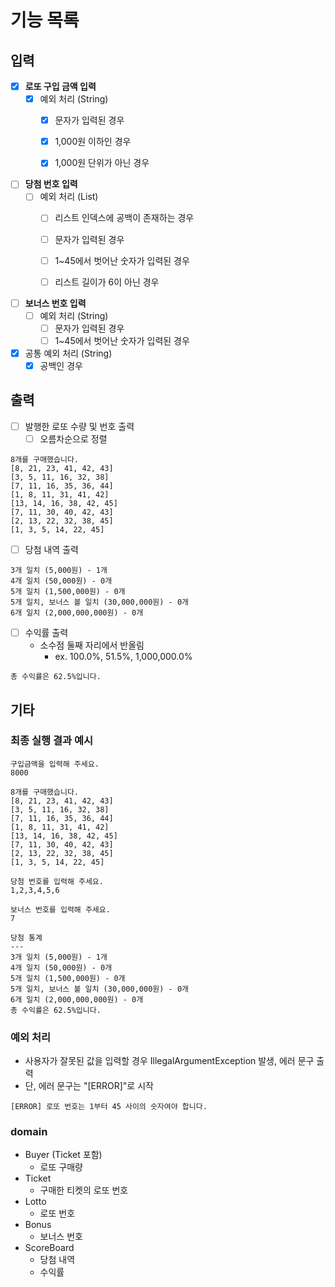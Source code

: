 # 기능 목록

## 입력

- [x] **로또 구입 금액 입력**
  - [x] 예외 처리 (String)
    - [x] 문자가 입력된 경우
    - [x] 1,000원 이하인 경우
    - [x] 1,000원 단위가 아닌 경우


- [ ] **당첨 번호 입력**
  - [ ] 예외 처리 (List)
    - [ ] 리스트 인덱스에 공백이 존재하는 경우
    - [ ] 문자가 입력된 경우
    - [ ] 1~45에서 벗어난 숫자가 입력된 경우
    - [ ] 리스트 길이가 6이 아닌 경우


- [ ] **보너스 번호 입력**
  - [ ] 예외 처리 (String)
    - [ ] 문자가 입력된 경우
    - [ ] 1~45에서 벗어난 숫자가 입력된 경우

- [x] 공통 예외 처리 (String)
  - [x] 공백인 경우

## 출력

- [ ] 발행한 로또 수량 및 번호 출력
  - [ ] 오름차순으로 정렬
```
8개를 구매했습니다.
[8, 21, 23, 41, 42, 43] 
[3, 5, 11, 16, 32, 38] 
[7, 11, 16, 35, 36, 44] 
[1, 8, 11, 31, 41, 42] 
[13, 14, 16, 38, 42, 45] 
[7, 11, 30, 40, 42, 43] 
[2, 13, 22, 32, 38, 45] 
[1, 3, 5, 14, 22, 45]
```


- [ ] 당첨 내역 출력
```
3개 일치 (5,000원) - 1개
4개 일치 (50,000원) - 0개
5개 일치 (1,500,000원) - 0개
5개 일치, 보너스 볼 일치 (30,000,000원) - 0개
6개 일치 (2,000,000,000원) - 0개
```


- [ ] 수익률 출력
  - 소수점 둘째 자리에서 반올림
    - ex. 100.0%, 51.5%, 1,000,000.0%
```
총 수익률은 62.5%입니다.
```


## 기타

### 최종 실행 결과 예시
```
구입금액을 입력해 주세요.
8000

8개를 구매했습니다.
[8, 21, 23, 41, 42, 43] 
[3, 5, 11, 16, 32, 38] 
[7, 11, 16, 35, 36, 44] 
[1, 8, 11, 31, 41, 42] 
[13, 14, 16, 38, 42, 45] 
[7, 11, 30, 40, 42, 43] 
[2, 13, 22, 32, 38, 45] 
[1, 3, 5, 14, 22, 45]

당첨 번호를 입력해 주세요.
1,2,3,4,5,6

보너스 번호를 입력해 주세요.
7

당첨 통계
---
3개 일치 (5,000원) - 1개
4개 일치 (50,000원) - 0개
5개 일치 (1,500,000원) - 0개
5개 일치, 보너스 볼 일치 (30,000,000원) - 0개
6개 일치 (2,000,000,000원) - 0개
총 수익률은 62.5%입니다.
```


### 예외 처리
- 사용자가 잘못된 값을 입력할 경우 IllegalArgumentException 발생, 에러 문구 출력
- 단, 에러 문구는 "[ERROR]"로 시작
```
[ERROR] 로또 번호는 1부터 45 사이의 숫자여야 합니다.
```


### domain
- Buyer (Ticket 포함)
  - 로또 구매량
- Ticket
  - 구매한 티켓의 로또 번호
- Lotto
  - 로또 번호
- Bonus
  - 보너스 번호
- ScoreBoard
  - 당첨 내역
  - 수익률
